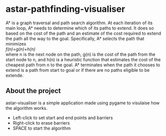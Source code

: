 # astar-pathfinding-visualiser
A* is a graph traversal and path search algorithm. At each iteration of its main loop, A* needs to determine which of its paths to extend. It does so based on the cost of the path and an estimate of the cost required to extend the path all the way to the goal. Specifically, A* selects the path that minimizes<br>
<em>f(n)=g(n)+h(n)</em><br>
where n is the next node on the path, g(n) is the cost of the path from the start node to n, and h(n) is a heuristic function that estimates the cost of the cheapest path from n to the goal. A* terminates when the path it chooses to extend is a path from start to goal or if there are no paths eligible to be extende.

## About the project
astar-visualiser is a simple application made using pygame to visulaise how the algorithm works.
<ul>
  <li>Left-click to set start and end points and barriers</li>
  <li>Right-click to erase barriers</li>
  <li>SPACE to start the algorithm </li>  
</ul>
